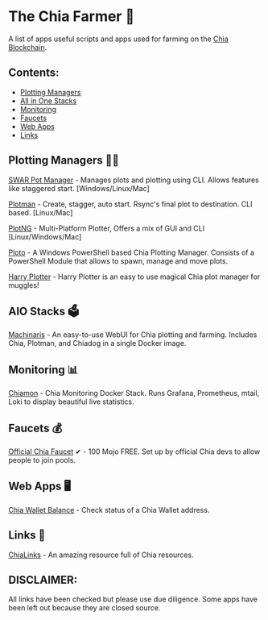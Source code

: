 # The Chia Farmer 🌱

A list of apps useful scripts and apps used for farming on the [Chia Blockchain](https://github.com/Chia-Network/chia-blockchain).

## Contents:
* [Plotting Managers](https://github.com/DazEB2/Chia-Farmer-Apps#plotting-managers-)
* [All in One Stacks](https://github.com/DazEB2/Chia-Farmer-Apps#aio-stacks-)
* [Monitoring](https://github.com/DazEB2/Chia-Farmer-Apps#monitoring-)
* [Faucets](https://github.com/DazEB2/Chia-Farmer-Apps#faucets-)
* [Web Apps](https://github.com/DazEB2/Chia-Farmer-Apps#web-apps-)
* [Links](https://github.com/DazEB2/Chia-Farmer-Apps#links-)

## Plotting Managers 👨‍🌾

[SWAR Pot Manager](https://github.com/swar/Swar-Chia-Plot-Manager) - Manages plots and plotting using CLI. Allows features like staggered start. [Windows/Linux/Mac]

[Plotman](https://github.com/ericaltendorf/plotman) - Create, stagger, auto start. Rsync's final plot to destination. CLI based. [Linux/Mac]

[PlotNG](https://github.com/maded2/plotng) - Multi-Platform Plotter, Offers a mix of GUI and CLI [Linux/Windows/Mac]

[Ploto](https://github.com/tydeno/Ploto) - A Windows PowerShell based Chia Plotting Manager. Consists of a PowerShell Module that allows to spawn, manage and move plots.

[Harry Plotter](https://github.com/abueide/harry-plotter) - Harry Plotter is an easy to use magical Chia plot manager for muggles!

## AIO Stacks 🗳

[Machinaris](https://github.com/guydavis/machinaris) - An easy-to-use WebUI for Chia plotting and farming. Includes Chia, Plotman, and Chiadog in a single Docker image.

## Monitoring 📊

[Chiamon](https://github.com/retzkek/chiamon) - Chia Monitoring Docker Stack. Runs Grafana, Prometheus, mtail, Loki to display beautiful live statistics.

## Faucets 💰

[Official Chia Faucet](https://faucet.chia.net/) ✔ - 100 Mojo FREE. Set up by official Chia devs to allow people to join pools.

## Web Apps 🖥

[Chia Wallet Balance](https://chiawalletbalance.web.app/) - Check status of a Chia Wallet address.

## Links 🔗

[ChiaLinks](https://chialinks.com/) - An amazing resource full of Chia resources.

## DISCLAIMER: 
All links have been checked but please use due diligence. Some apps have been left out because they are closed source.



